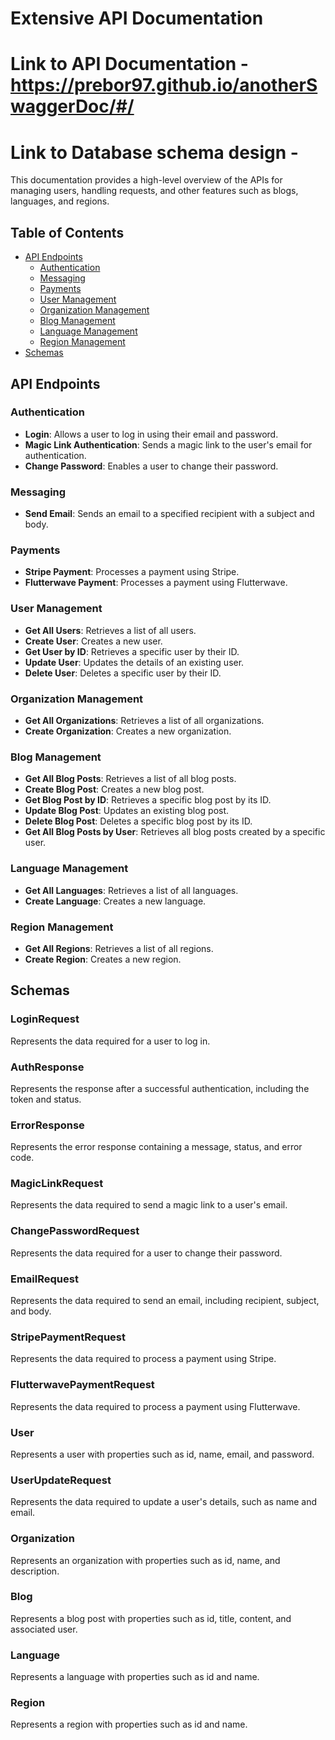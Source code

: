 # Extensive API Documentation
# Link to API Documentation - https://prebor97.github.io/anotherSwaggerDoc/#/
# Link to Database schema design - 
This documentation provides a high-level overview of the APIs for managing users, handling requests, and other features such as blogs, languages, and regions.

## Table of Contents

- [API Endpoints](#api-endpoints)
  - [Authentication](#authentication)
  - [Messaging](#messaging)
  - [Payments](#payments)
  - [User Management](#user-management)
  - [Organization Management](#organization-management)
  - [Blog Management](#blog-management)
  - [Language Management](#language-management)
  - [Region Management](#region-management)
- [Schemas](#schemas)

## API Endpoints

### Authentication

- **Login**: Allows a user to log in using their email and password.
- **Magic Link Authentication**: Sends a magic link to the user's email for authentication.
- **Change Password**: Enables a user to change their password.

### Messaging

- **Send Email**: Sends an email to a specified recipient with a subject and body.

### Payments

- **Stripe Payment**: Processes a payment using Stripe.
- **Flutterwave Payment**: Processes a payment using Flutterwave.

### User Management

- **Get All Users**: Retrieves a list of all users.
- **Create User**: Creates a new user.
- **Get User by ID**: Retrieves a specific user by their ID.
- **Update User**: Updates the details of an existing user.
- **Delete User**: Deletes a specific user by their ID.

### Organization Management

- **Get All Organizations**: Retrieves a list of all organizations.
- **Create Organization**: Creates a new organization.

### Blog Management

- **Get All Blog Posts**: Retrieves a list of all blog posts.
- **Create Blog Post**: Creates a new blog post.
- **Get Blog Post by ID**: Retrieves a specific blog post by its ID.
- **Update Blog Post**: Updates an existing blog post.
- **Delete Blog Post**: Deletes a specific blog post by its ID.
- **Get All Blog Posts by User**: Retrieves all blog posts created by a specific user.

### Language Management

- **Get All Languages**: Retrieves a list of all languages.
- **Create Language**: Creates a new language.

### Region Management

- **Get All Regions**: Retrieves a list of all regions.
- **Create Region**: Creates a new region.

## Schemas

### LoginRequest
Represents the data required for a user to log in.

### AuthResponse
Represents the response after a successful authentication, including the token and status.

### ErrorResponse
Represents the error response containing a message, status, and error code.

### MagicLinkRequest
Represents the data required to send a magic link to a user's email.

### ChangePasswordRequest
Represents the data required for a user to change their password.

### EmailRequest
Represents the data required to send an email, including recipient, subject, and body.

### StripePaymentRequest
Represents the data required to process a payment using Stripe.

### FlutterwavePaymentRequest
Represents the data required to process a payment using Flutterwave.

### User
Represents a user with properties such as id, name, email, and password.

### UserUpdateRequest
Represents the data required to update a user's details, such as name and email.

### Organization
Represents an organization with properties such as id, name, and description.

### Blog
Represents a blog post with properties such as id, title, content, and associated user.

### Language
Represents a language with properties such as id and name.

### Region
Represents a region with properties such as id and name.
